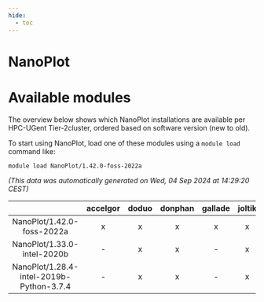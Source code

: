 ```yaml
---
hide:
  - toc
---
```


NanoPlot
========

# Available modules


The overview below shows which NanoPlot installations are available per HPC-UGent Tier-2cluster, ordered based on software version (new to old).

To start using NanoPlot, load one of these modules using a `module load` command like:

```shell
module load NanoPlot/1.42.0-foss-2022a
```

*(This data was automatically generated on Wed, 04 Sep 2024 at 14:29:20 CEST)*  

| |accelgor|doduo|donphan|gallade|joltik|shinx|skitty|
| :---: | :---: | :---: | :---: | :---: | :---: | :---: | :---: |
|NanoPlot/1.42.0-foss-2022a|x|x|x|x|x|-|x|
|NanoPlot/1.33.0-intel-2020b|-|x|x|-|x|-|x|
|NanoPlot/1.28.4-intel-2019b-Python-3.7.4|-|x|x|-|x|-|x|
